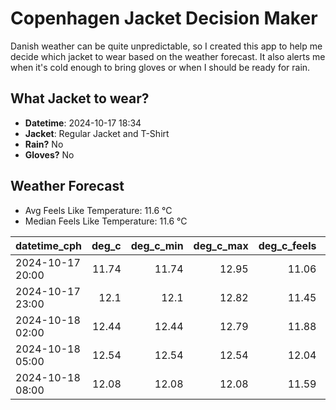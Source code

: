 
# Copenhagen Jacket Decision Maker

Danish weather can be quite unpredictable, so I created this app to help me decide which jacket to wear based on the weather forecast. 
It also alerts me when it's cold enough to bring gloves or when I should be ready for rain.

## What Jacket to wear?

- **Datetime**: 2024-10-17 18:34
- **Jacket**: Regular Jacket and T-Shirt
- **Rain?** No
- **Gloves?** No

## Weather Forecast
- Avg Feels Like Temperature: 11.6 °C
- Median Feels Like Temperature: 11.6 °C

| datetime_cph     |   deg_c |   deg_c_min |   deg_c_max |   deg_c_feels | weather   | wind   | rain   |
|:-----------------|--------:|------------:|------------:|--------------:|:----------|:-------|:-------|
| 2024-10-17 20:00 |   11.74 |       11.74 |       12.95 |         11.06 | Clouds    | High   | None   |
| 2024-10-17 23:00 |   12.1  |       12.1  |       12.82 |         11.45 | Clouds    | High   | None   |
| 2024-10-18 02:00 |   12.44 |       12.44 |       12.79 |         11.88 | Clouds    | Medium | None   |
| 2024-10-18 05:00 |   12.54 |       12.54 |       12.54 |         12.04 | Clouds    | Medium | None   |
| 2024-10-18 08:00 |   12.08 |       12.08 |       12.08 |         11.59 | Clouds    | Low    | None   |
        